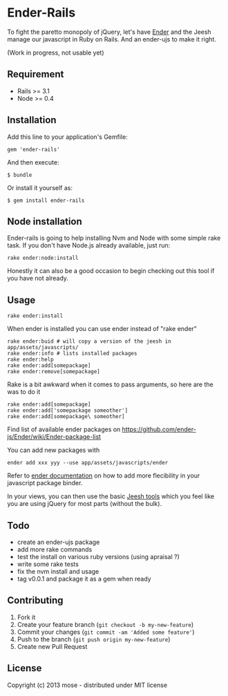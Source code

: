 # Ender-Rails

To fight the paretto monopoly of jQuery, let's have [Ender](http://ender.jit.su) and the Jeesh manage our javascript in Ruby on Rails. And an ender-ujs to make it right.

(Work in progress, not usable yet)

## Requirement

* Rails >= 3.1
* Node >= 0.4

## Installation

Add this line to your application's Gemfile:

    gem 'ender-rails'

And then execute:

    $ bundle

Or install it yourself as:

    $ gem install ender-rails

## Node installation

Ender-rails is going to help installing Nvm and Node with some simple rake task.
If you don't have Node.js already available, just run:

    rake ender:node:install

Honestly it can also be a good occasion to begin checking out this tool if you have not already.

## Usage

    rake ender:install

When ender is installed you can use ender instead of "rake ender"

    rake ender:buid # will copy a version of the jeesh in app/assets/javascripts/
    rake ender:info # lists installed packages
    rake ender:help
    rake ender:add[somepackage]
    rake ender:remove[somepackage]

Rake is a bit awkward when it comes to pass arguments, so here are the was to do it

    rake ender:add[somepackage]
    rake ender:add['somepackage someother']
    rake ender:add[somepackage\ someother]

Find list of available ender packages on https://github.com/ender-js/Ender/wiki/Ender-package-list

You can add new packages with

    ender add xxx yyy --use app/assets/javascripts/ender

Refer to [ender documentation](http://ender.jit.su/#docs) on how to add more flecibility in your javascript package binder.

In your views, you can then use the basic [Jeesh tools](https://github.com/ender-js/jeesh) which you feel like you are using jQuery for most parts (without the bulk).

## Todo

* create an ender-ujs package
* add more rake commands
* test the install on various ruby versions (using apraisal ?)
* write some rake tests
* fix the nvm install and usage
* tag v0.0.1 and package it as a gem when ready

## Contributing

1. Fork it
2. Create your feature branch (`git checkout -b my-new-feature`)
3. Commit your changes (`git commit -am 'Added some feature'`)
4. Push to the branch (`git push origin my-new-feature`)
5. Create new Pull Request

## License

Copyright (c) 2013 mose - distributed under MIT license